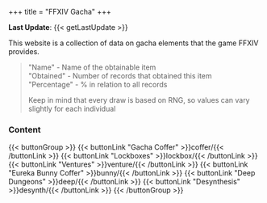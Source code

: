 +++
title = "FFXIV Gacha"
+++

**Last Update**: {{< getLastUpdate >}}

This website is a collection of data on gacha elements that the game FFXIV provides.  

> "Name" - Name of the obtainable item  
> "Obtained" - Number of records that obtained this item  
> "Percentage" - % in relation to all records    
> 
> Keep in mind that every draw is based on RNG, so values can vary slightly for each individual

### Content
{{< buttonGroup >}}
    {{< buttonLink "Gacha Coffer" >}}coffer/{{< /buttonLink >}}
    {{< buttonLink "Lockboxes" >}}lockbox/{{< /buttonLink >}}
    {{< buttonLink "Ventures" >}}venture/{{< /buttonLink >}}
    {{< buttonLink "Eureka Bunny Coffer" >}}bunny/{{< /buttonLink >}}
    {{< buttonLink "Deep Dungeons" >}}deep/{{< /buttonLink >}}
    {{< buttonLink "Desynthesis" >}}desynth/{{< /buttonLink >}}
{{< /buttonGroup >}}